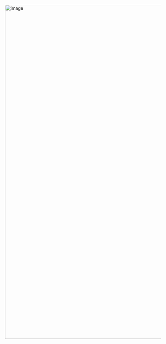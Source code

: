 
<img width="1920" height="1080" alt="image" src="https://github.com/user-attachments/assets/d312fa78-3d91-42d4-89f9-40a79e30597e" />

